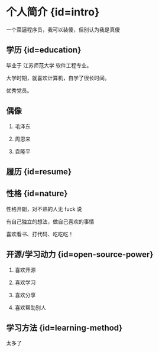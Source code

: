 # 个人简介 {id=intro}

一个菜逼程序员，我可以装傻，但别认为我是真傻

## 学历 {id=education}

毕业于 江苏师范大学 软件工程专业。

大学时期，就喜欢计算机，自学了很长时间。

优秀党员。

## 偶像

1. 毛泽东

2. 周恩来

3. 袁隆平

## 履历 {id=resume}

## 性格 {id=nature}

性格开朗，对不熟的人无 fuck 说

有自己独立的想法，做自己喜欢的事情

喜欢看书、打代码、吃吃吃！

## 开源/学习动力 {id=open-source-power}

1. 喜欢开源

2. 喜欢学习

3. 喜欢分享

4. 喜欢帮助别人

## 学习方法 {id=learning-method}

太多了
